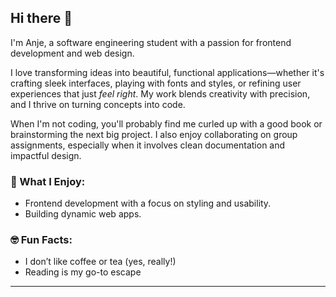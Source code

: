 ## Hi there 👋

I'm Anje, a software engineering student with a passion for frontend development and web design.

I love transforming ideas into beautiful, functional applications—whether it's crafting sleek interfaces, playing with fonts and styles, or refining user experiences that just *feel right*. My work blends creativity with precision, and I thrive on turning concepts into code.

When I'm not coding, you'll probably find me curled up with a good book or brainstorming the next big project. I also enjoy collaborating on group assignments, especially when it involves clean documentation and impactful design.

### 🎨 What I Enjoy:
- Frontend development with a focus on styling and usability.
- Building dynamic web apps.

### 🤓 Fun Facts:
- I don’t like coffee or tea (yes, really!)
- Reading is my go-to escape
---
